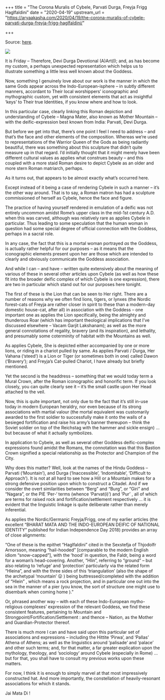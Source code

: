 +++
title = "The Corona Muralis of Cybele, Parvati Durga, Freyja Frigg Haglfaldini"
date = "2020-04-19"
upstream_url = "https://aryaakasha.com/2020/04/19/the-corona-muralis-of-cybele-parvati-durga-freyja-frigg-haglfaldini/"

+++

Source: [here](https://aryaakasha.com/2020/04/19/the-corona-muralis-of-cybele-parvati-durga-freyja-frigg-haglfaldini/).

![](https://aryaakasha.files.wordpress.com/2020/04/93622221_10163346064685574_7982076640920338432_o.jpg?w=668)

It is Friday – Therefore, Devi Durga Devotional (A)Art(I); and, as has become my custom, a perhaps unexpected representation which helps us to illustrate something a little less well known about the Goddess.

Now, something I genuinely love about our work is the manner in which the same Gods appear across the Indo-European-isphere – in subtly different manners, accordant to Their local worshippers’ iconographic and mythographic custom, yet with consistent elements that act as insightful ‘keys’ to Their true Identities, if you know where and how to look.

In this particular case, clearly linking this Roman depiction and understanding of Cybele – Magna Mater, also known as Mother Mountain – with the deific-expression best known from India: Parvati, Devi Durga.

But before we get into that, there’s one point I feel I need to address – and that’s the face and other elements of the composition. Whereas we’re used to representations of the Warrior Queen of the Gods as being radiantly beautiful, there was something about this sculpture that didn’t quite measure up in that regard. I’d initially thought that it might merely have been different cultural values as applies what construes beauty – and this coupled with a more staid Roman desire to depict Cybele as an older and more stern Roman matriarch, perhaps.

As it turns out, that appears to be almost exactly what’s occurred here.

Except instead of it being a case of rendering Cybele in such a manner – it’s the other way around. That is to say, a Roman matron has had a sculpture commissioned of herself as Cybele, hence the face and figure.

The practice of having yourself rendered in emulation of a deific was not entirely uncommon amidst Rome’s upper class in the mid-1st century A.D. when this was carved, although was relatively rare as applies Cybele in particular. Thus leading to some speculation that the human woman in question had some special degree of official connection with the Goddess, perhaps in a sacral role.

In any case, the fact that this is a mortal woman portrayed *as* the Goddess, is actually rather helpful for our purposes – as it means that the iconographic elements present upon her are those which are intended to clearly and obviously communicate the Goddess association.

And while I can – and have – written quite extensively about the meaning of various of these in several other articles upon Cybele (as well as how these fit into the broader deific complex of which Cybele is one expression), there are two in particular which stand out for our purposes here tonight.

The first of these is the Lion that can be seen to Her right. There are a number of reasons why we often find lions, tigers, or lynxes (the Nordic forest-cats of Freyja are rather closer in spirit to these than a modern-day domestic house-cat, after all) in association with the Goddess – one important one as applies the Lion specifically, being the almighty and thunderous Roar (which has important theological implications that I’ve discussed elsewhere – Vacam Garjit Lakshanam); as well as the more general connotations of regality, bravery (and its inspiration), and lethality, and presumably some coterminity of habitat with the Mountains as well.

As applies Cybele, She is depicted either accompanied by one or more lions, or riding in a chariot pulled by same. As applies Parvati / Durga, Her Vahana (‘steed’) is a Lion or Tiger (or sometimes both in one) called Dawon (‘Bravery’); and Freyja’s Cat-pulled Chariot, I have already but briefly mentioned.

Yet the second is the headdress – something that we would today term a Mural Crown, after the Roman iconographic and honorific term. If you look closely, you can quite clearly see it – it’s the small castle upon Her Head attached to the veil.

Now, this is quite important, not only due to the fact that it’s still in-use today in modern European heraldry, nor even because of its strong associations with martial valour (the mortal equivalent was customarily awarded to the first soldier to successfully make it onto the walls of a besieged fortification and raise his army’s banner thereupon – think the Soviet soldier on top of the Reichstag with the hammer and sickle ensign) … but because of what it actually symbolizes.

In application to Cybele, as well as several other Goddess deific-complex expressions found amidst the Romans, the connotation was that this Bastion Crown signified a special relationship as the Protector and Champion of the City.

Why does this matter? Well, look at the names of the Hindu Goddess – Parvati (‘Mountain’), and Durga (‘Inaccessible’, ‘Indomitable’, ‘Difficult to Approach’). It is not at all hard to see how a Hill or a Mountain makes for a strong defensive position upon which to construct a Citadel. And if we consider the overt similarities between “Berg” and “Burg”, or “Giri” and “Nagara”, or the PIE ‘Per-‘ terms (whence ‘Parvat(i)’) and ‘Pur’ , all of which are terms for raised rock and fortification/settlement respectively … it is evident that the linguistic linkage is quite deliberate rather than merely inferential.

As applies the Nordic/Germanic Freyja/Frigg, one of my earlier articles (the excellent “BHARAT MATA AND THE INDO-EUROPEAN DEIFIC OF NATIONAL IDENTITY” published for Indian Independence Day 2018) provides an array of close alignments:

“One of these is the epithet “Haglfaldini” cited in the Sexstefja of Thjodolfr Arnorsson, meaning “hail-hooded” \[comparable to the modern English idiom “snow-capped”\], with the ‘hood’ in question, the Faldr, being a word for a woman’s head-covering. Another, “Hlin”, referring to “ground” – but also relating to ‘refuge’ and ‘protection’ particularly via the related form “Hleina”, and with the three sides of this ‘triangulation’ (also the shape of the archetypal ‘mountain’ 😛 ) being buttressed/completed with the addition of “Hlein” , which means a rock projection, and in particular one out into the sea in the manner of a pier (you know, the sort of structure one might use to disembark when coming home ).”

Or, phrased another way – with each of these Indo-European mytho-religious complexes’ expression of the relevant Goddess, we find these consistent features, pertaining to Mountain and Strongpoint/Fortification/Settlement : and thence – Nation, as the Mother and Guardian-Protector thereof.

There is much more I can and have said upon this particular set of associations and expressions – including the Hittite ‘Pirwa’, and ‘Pallas’ Athena of Athens; as well as the linguistics around ‘palisade’ and ‘palace’ and other such terms; and, for that matter, a far greater explication upon the mythology, theology, and ‘sociology’ around Cybele (especially in Rome) … but for that, you shall have to consult my previous works upon these matters.

For now, I think it is enough to simply marvel at that most impressively constructed hat. And more importantly, the constellation of heavily-resonant associations for which it stands.

Jai Mata Di !